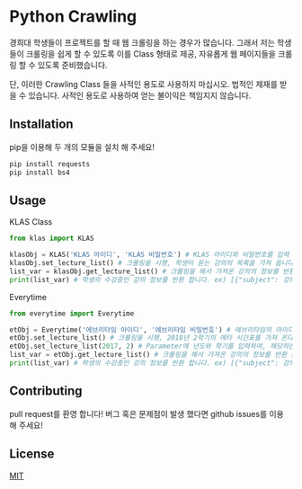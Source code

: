 # Python Crawling
경희대 학생들이 프로젝트를 할 때 웹 크롤링을 하는 경우가 많습니다. 그래서 저는 학생들이 크롤링을 쉽게 할 수 있도록 이를 Class 형태로 제공, 자유롭게 웹 페이지들을 크롤링 할 수 있도록 준비했습니다.

단, 이러한 Crawling Class 들을 사적인 용도로 사용하지 마십시오. 법적인 제재를 받을 수 있습니다.
사적인 용도로 사용하여 얻는 불이익은 책임지지 않습니다.

## Installation
pip을 이용해 두 개의 모듈을 설치 해 주세요!

```bash
pip install requests
pip install bs4
```

## Usage

KLAS Class

```python
from klas import KLAS

klasObj = KLAS('KLAS 아이디', 'KLAS 비밀번호') # KLAS 아이디와 비밀번호를 입력 합니다.
klasObj.set_lecture_list() # 크롤링을 시행, 학생이 듣는 강의의 목록을 가져 옵니다. 성공 시 True, 실패 시 False를 반환합니다.
list_var = klasObj.get_lecture_list() # 크롤링을 해서 가져온 강의의 정보를 반환 합니다.
print(list_var) # 학생의 수강중인 강의 정보를 반환 합니다. ex) [{"subject": 강의명, "subjnum": 학수 번호, "professor": 교수명}, ...]
```

Everytime

```python
from everytime import Everytime

etObj = Everytime('에브리타임 아이디', '에브리타임 비밀번호') # 에브리타임의 아이디와 비밀번호를 입력 합니다.
etObj.set_lecture_list() # 크롤링을 시행, 2018년 2학기의 에타 시간표를 가져 온다.
etObj.set_lecture_list(2017, 2) # Parameter에 년도와 학기를 입력하여, 해당하는 년도와 학기의 시간표를 가져올 수 있습니다.
list_var = etObj.get_lecture_list() # 크롤링을 해서 가져온 강의의 정보를 반환 합니다.
print(list_var) # 학생의 수강중인 강의 정보를 반환 합니다. ex) [{"subject": 강의명, "subjnum": 학수 번호, "professor": 교수명}, ...]
```

## Contributing
pull request를 환영 합니다! 버그 혹은 문제점이 발생 했다면 github issues를 이용 해 주세요!

## License
[MIT](https://choosealicense.com/licenses/mit/)